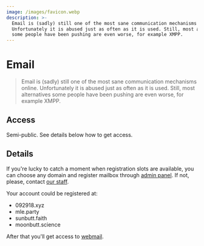 ```yaml
---
image: /images/favicon.webp
description: >-
  Email is (sadly) still one of the most sane communication mechanisms online.
  Unfortunately it is abused just as often as it is used. Still, most alternatives
  some people have been pushing are even worse, for example XMPP.
---
```


# Email

> Email is (sadly) still one of the most sane communication mechanisms online.
Unfortunately it is abused just as often as it is used. Still, most alternatives
some people have been pushing are even worse, for example XMPP.

## Access

Semi-public. See details below how to get access.

## Details

If you're lucky to catch a moment when registration slots are available, you can
choose any domain and register mailbox through [admin panel](https://mail.092918.xyz/admin).
If not, please, contact [our staff](/who/).

Your account could be registered at:

- 092918.xyz
- mle.party
- sunbutt.faith
- moonbutt.science

After that you'll get access to [webmail](https://mail.092918.xyz/webmail).